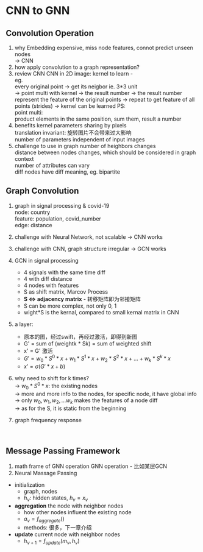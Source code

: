 # CNN to GNN

## Convolution Operation

1. why
Embedding expensive, miss node features, connot predict unseen nodes  
-> CNN
2. how apply convolution to a graph representation?
3. review CNN
CNN in 2D image: kernel to learn -   
eg.  
every original point -> get its neigbor ie. 3*3 unit  
-> point multi with kernel -> the result number
-> the result number represent the feature of the original points
-> repeat to get feature of all points (strides)
-> kernel can be learned
PS:  
point multi:  
product elements in the same position, sum them, result a number
4. benefits
kernel parameters sharing by pixels  
translation invariant: 旋转图片不会带来过大影响  
number of parameters independent of input images  
5. challenge to use in graph
number of heighbors changes  
distance between nodes changes, which should be considered in graph context  
number of attributes can vary  
diff nodes have diff meaning, eg. bipartite
&nbsp;



## Graph Convolution

1. graph in signal processing & covid-19  
node: country  
feature: population, covid_number  
edge: distance  
2. challenge with Neural Network, not scalable -> CNN works
3. challenge with CNN, graph structure irregular -> GCN works
4. GCN in signal processing  
    - 4 signals with the same time diff  
    - 4 with diff distance  
    - 4 nodes with features  
    - S as shift matrix, Marcov Process   
    - **S <=> adjacency matrix** - 转移矩阵即为邻接矩阵  
    - S can be more complex, not only 0, 1  
    - wight*S is the kernal, compared to small kernal matrix in CNN  
5. a layer:
    - 原本的图，经过swift，再经过激活，即得到新图  
    - G' = sum of (weightk * Sk) = sum of weighted shift   
    - x' = G' 激活  
    - $G' = w_0*S^0*x + w_1*S^1*x + w_2*S^2*x + ... + w_k*S^k*x$  
    - $x' = \sigma(G'*x + b)$  

6. why need to shift for k times?  
-> $w_0*S^0*x$: the existing nodes  
-> more and more info to the nodes, for specific node, it have global info  
-> only $w_0, w_1, w_2, ... w_k$ makes the features of a node diff  
-> as for the S, it is static from the beginning  

7. graph frequency response

&nbsp;



## Message Passing Framework
1. math frame of GNN operation
GNN operation - 比如某层GCN
2. Neural Massage Passing
- initialization
    - graph, nodes
    - $h_v$: hidden states, $h_v = x_v$
- **aggregation** the node with neighbor nodes
    - how other nodes influent the existing node
    - $a_v = f_{aggregate}()$
    - methods: 很多，下一章介绍
- **update** current node with neighbor nodes
    - $h_{v+1} = f_{update}(m_v, h_v)$




